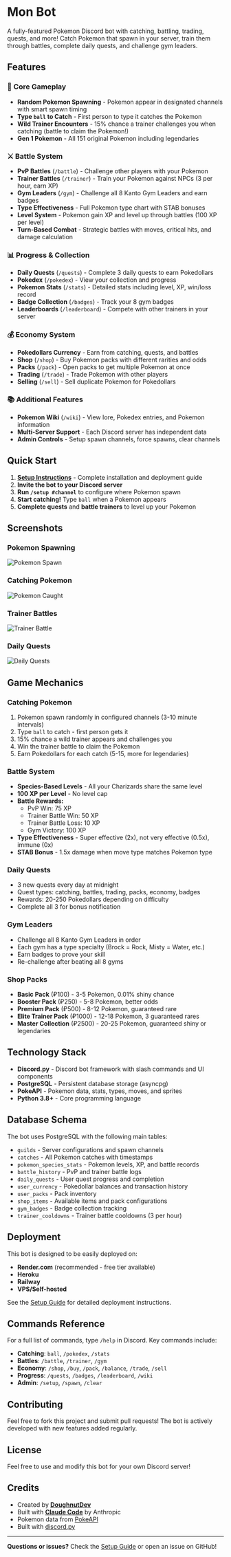 # Mon Bot

A fully-featured Pokemon Discord bot with catching, battling, trading, quests, and more! Catch Pokemon that spawn in your server, train them through battles, complete daily quests, and challenge gym leaders.

## Features

### 🎯 Core Gameplay
- **Random Pokemon Spawning** - Pokemon appear in designated channels with smart spawn timing
- **Type `ball` to Catch** - First person to type it catches the Pokemon
- **Wild Trainer Encounters** - 15% chance a trainer challenges you when catching (battle to claim the Pokemon!)
- **Gen 1 Pokemon** - All 151 original Pokemon including legendaries

### ⚔️ Battle System
- **PvP Battles** (`/battle`) - Challenge other players with your Pokemon
- **Trainer Battles** (`/trainer`) - Train your Pokemon against NPCs (3 per hour, earn XP)
- **Gym Leaders** (`/gym`) - Challenge all 8 Kanto Gym Leaders and earn badges
- **Type Effectiveness** - Full Pokemon type chart with STAB bonuses
- **Level System** - Pokemon gain XP and level up through battles (100 XP per level)
- **Turn-Based Combat** - Strategic battles with moves, critical hits, and damage calculation

### 📊 Progress & Collection
- **Daily Quests** (`/quests`) - Complete 3 daily quests to earn Pokedollars
- **Pokedex** (`/pokedex`) - View your collection and progress
- **Pokemon Stats** (`/stats`) - Detailed stats including level, XP, win/loss record
- **Badge Collection** (`/badges`) - Track your 8 gym badges
- **Leaderboards** (`/leaderboard`) - Compete with other trainers in your server

### 💰 Economy System
- **Pokedollars Currency** - Earn from catching, quests, and battles
- **Shop** (`/shop`) - Buy Pokemon packs with different rarities and odds
- **Packs** (`/pack`) - Open packs to get multiple Pokemon at once
- **Trading** (`/trade`) - Trade Pokemon with other players
- **Selling** (`/sell`) - Sell duplicate Pokemon for Pokedollars

### 📚 Additional Features
- **Pokemon Wiki** (`/wiki`) - View lore, Pokedex entries, and Pokemon information
- **Multi-Server Support** - Each Discord server has independent data
- **Admin Controls** - Setup spawn channels, force spawns, clear channels

## Quick Start

1. **[Setup Instructions](SETUP.md)** - Complete installation and deployment guide
2. **Invite the bot to your Discord server**
3. **Run `/setup #channel`** to configure where Pokemon spawn
4. **Start catching!** Type `ball` when a Pokemon appears
5. **Complete quests** and **battle trainers** to level up your Pokemon

## Screenshots

### Pokemon Spawning
![Pokemon Spawn](screenshots/pokemon_spawn.png)

### Catching Pokemon
![Pokemon Caught](screenshots/pokemon_caught.png)

### Trainer Battles
![Trainer Battle](screenshots/trainer_battle.png)

### Daily Quests
![Daily Quests](screenshots/daily_quests.png)

## Game Mechanics

### Catching Pokemon
1. Pokemon spawn randomly in configured channels (3-10 minute intervals)
2. Type `ball` to catch - first person gets it
3. 15% chance a wild trainer appears and challenges you
4. Win the trainer battle to claim the Pokemon
5. Earn Pokedollars for each catch (5-15, more for legendaries)

### Battle System
- **Species-Based Levels** - All your Charizards share the same level
- **100 XP per Level** - No level cap
- **Battle Rewards:**
  - PvP Win: 75 XP
  - Trainer Battle Win: 50 XP
  - Trainer Battle Loss: 10 XP
  - Gym Victory: 100 XP
- **Type Effectiveness** - Super effective (2x), not very effective (0.5x), immune (0x)
- **STAB Bonus** - 1.5x damage when move type matches Pokemon type

### Daily Quests
- 3 new quests every day at midnight
- Quest types: catching, battles, trading, packs, economy, badges
- Rewards: 20-250 Pokedollars depending on difficulty
- Complete all 3 for bonus notification

### Gym Leaders
- Challenge all 8 Kanto Gym Leaders in order
- Each gym has a type specialty (Brock = Rock, Misty = Water, etc.)
- Earn badges to prove your skill
- Re-challenge after beating all 8 gyms

### Shop Packs
- **Basic Pack** (₽100) - 3-5 Pokemon, 0.01% shiny chance
- **Booster Pack** (₽250) - 5-8 Pokemon, better odds
- **Premium Pack** (₽500) - 8-12 Pokemon, guaranteed rare
- **Elite Trainer Pack** (₽1000) - 12-18 Pokemon, 3 guaranteed rares
- **Master Collection** (₽2500) - 20-25 Pokemon, guaranteed shiny or legendaries

## Technology Stack

- **Discord.py** - Discord bot framework with slash commands and UI components
- **PostgreSQL** - Persistent database storage (asyncpg)
- **PokeAPI** - Pokemon data, stats, types, moves, and sprites
- **Python 3.8+** - Core programming language

## Database Schema

The bot uses PostgreSQL with the following main tables:
- `guilds` - Server configurations and spawn channels
- `catches` - All Pokemon catches with timestamps
- `pokemon_species_stats` - Pokemon levels, XP, and battle records
- `battle_history` - PvP and trainer battle logs
- `daily_quests` - User quest progress and completion
- `user_currency` - Pokedollar balances and transaction history
- `user_packs` - Pack inventory
- `shop_items` - Available items and pack configurations
- `gym_badges` - Badge collection tracking
- `trainer_cooldowns` - Trainer battle cooldowns (3 per hour)

## Deployment

This bot is designed to be easily deployed on:
- **Render.com** (recommended - free tier available)
- **Heroku**
- **Railway**
- **VPS/Self-hosted**

See the [Setup Guide](SETUP.md) for detailed deployment instructions.

## Commands Reference

For a full list of commands, type `/help` in Discord. Key commands include:
- **Catching**: `ball`, `/pokedex`, `/stats`
- **Battles**: `/battle`, `/trainer`, `/gym`
- **Economy**: `/shop`, `/buy`, `/pack`, `/balance`, `/trade`, `/sell`
- **Progress**: `/quests`, `/badges`, `/leaderboard`, `/wiki`
- **Admin**: `/setup`, `/spawn`, `/clear`

## Contributing

Feel free to fork this project and submit pull requests! The bot is actively developed with new features added regularly.

## License

Feel free to use and modify this bot for your own Discord server!

## Credits

- Created by **[DoughnutDev](https://github.com/DoughnutDev)**
- Built with **[Claude Code](https://claude.com/claude-code)** by Anthropic
- Pokemon data from [PokeAPI](https://pokeapi.co/)
- Built with [discord.py](https://github.com/Rapptz/discord.py)

---

**Questions or issues?** Check the [Setup Guide](SETUP.md) or open an issue on GitHub!
